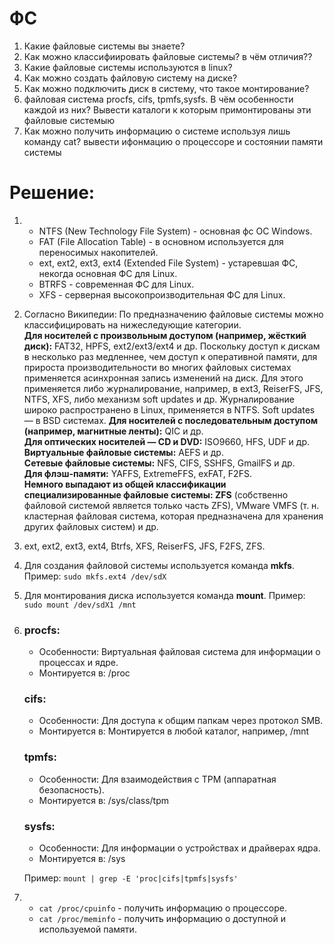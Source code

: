 # ФС

1) Какие файловые системы вы знаете?
2) Как можно классифиировать файловые системы? в чём отличия??
3) Какие файловые системы используются в linux?
4) Как можно создать файловую систему на диске?
5) Как можно подключить диск в систему, что такое монтирование?
6) файловая система procfs, cifs, tpmfs,sysfs. В чём особенности каждой из них?
Вывести каталоги к которым примонтированы эти файловые системыю
7) Как можно получить информацию о системе используя лишь команду cat?
вывести ифонмацию о процессоре и состоянии памяти системы
# Решение:
1) - NTFS (New Technology File System) - основная фс ОС Windows.
   - FAT (File Allocation Table) - в основном используется для переносимых накопителей.
   - ext, ext2, ext3, ext4 (Extended File System) - устаревшая ФС, некогда основная ФС для Linux.
   - BTRFS - современная ФС для Linux.
   - XFS - серверная высокопроизводительная ФС для Linux.
2) Согласно Википедии:
По предназначению файловые системы можно классифицировать на нижеследующие категории.  
**Для носителей с произвольным доступом (например, жёсткий диск):** FAT32, HPFS, ext2/ext3/ext4 и др. Поскольку доступ к дискам в несколько раз медленнее, чем доступ к оперативной памяти, для прироста производительности во многих файловых системах применяется асинхронная запись изменений на диск. Для этого применяется либо журналирование, например, в ext3, ReiserFS, JFS, NTFS, XFS, либо механизм soft updates и др. Журналирование широко распространено в Linux, применяется в NTFS. Soft updates — в BSD системах.
**Для носителей с последовательным доступом (например, магнитные ленты):** QIC и др.  
**Для оптических носителей — CD и DVD:** ISO9660, HFS, UDF и др.  
**Виртуальные файловые системы:** AEFS и др.  
**Сетевые файловые системы:** NFS, CIFS, SSHFS, GmailFS и др.  
**Для флэш-памяти:** YAFFS, ExtremeFFS, exFAT, F2FS.  
**Немного выпадают из общей классификации специализированные файловые системы: ZFS** (собственно файловой системой является только часть ZFS), VMware VMFS (т. н. кластерная файловая система, которая предназначена для хранения других файловых систем) и др.
3) ext, ext2, ext3, ext4, Btrfs, XFS, ReiserFS, JFS, F2FS, ZFS.
4) Для создания файловой системы используется команда **mkfs**. Пример: ```sudo mkfs.ext4 /dev/sdX```
5) Для монтирования диска используется команда **mount**. Пример: ```sudo mount /dev/sdX1 /mnt```
6)  
   ### procfs:
   - Особенности: Виртуальная файловая система для информации о процессах и ядре.
   - Монтируется в: /proc
   ### cifs:
   - Особенности: Для доступа к общим папкам через протокол SMB.
   - Монтируется в: Монтируется в любой каталог, например, /mnt
   ### tpmfs:
   - Особенности: Для взаимодействия с TPM (аппаратная безопасность).
   - Монтируется в: /sys/class/tpm
   ### sysfs:
   - Особенности: Для информации о устройствах и драйверах ядра.
   - Монтируется в: /sys

   Пример: ```mount | grep -E 'proc|cifs|tpmfs|sysfs'```
7) - ```cat /proc/cpuinfo``` - получить информацию о процессоре.  
   - ```cat /proc/meminfo``` - получить информацию о доступной и используемой памяти.
